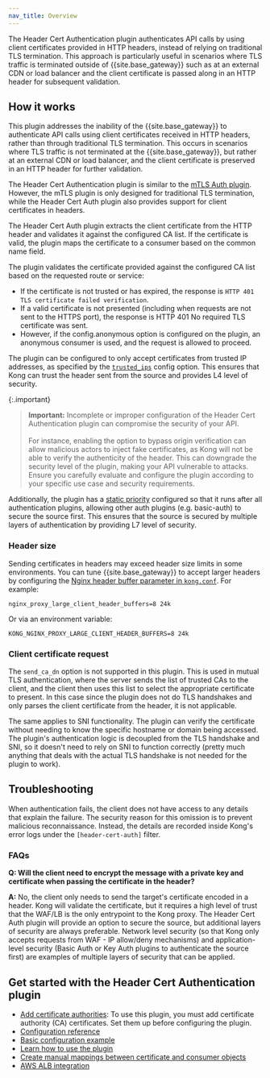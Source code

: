 ```yaml
---
nav_title: Overview
---
```


The Header Cert Authentication plugin authenticates API calls by using client certificates provided in HTTP headers,
instead of relying on traditional TLS termination.
This approach is particularly useful in scenarios where TLS traffic is terminated outside of {{site.base_gateway}} such as at an external CDN or load balancer and the client certificate is passed along in an HTTP header for subsequent validation.

## How it works

This plugin addresses the inability of the {{site.base_gateway}} to authenticate API calls using client certificates received in HTTP headers, rather than through traditional TLS termination. 
This occurs in scenarios where TLS traffic is not terminated at the {{site.base_gateway}}, but rather at an external CDN or load balancer, and the client certificate is preserved in an HTTP header for further validation.

The Header Cert Authentication plugin is similar to the [mTLS Auth plugin](/hub/kong-inc/mtls-auth).
However, the mTLS plugin is only designed for traditional TLS termination, while the Header Cert Auth plugin also provides support for client certificates in headers. 

The Header Cert Auth plugin extracts the client certificate from the HTTP header and validates it against the configured CA list. 
If the certificate is valid, the plugin maps the certificate to a consumer based on the common name field.

The plugin validates the certificate provided against the configured CA list based on the
requested route or service:
* If the certificate is not trusted or has expired, the response is
  `HTTP 401 TLS certificate failed verification`.
* If a valid certificate is not presented (including when requests are not sent to the HTTPS port),
  the response is HTTP 401 No required TLS certificate was sent.
* However, if the config.anonymous option is configured on the plugin,
  an anonymous consumer is used, and the request is allowed to proceed.

The plugin can be configured to only accept certificates from trusted IP addresses, as specified by the [`trusted_ips`](/gateway/{{page.release}}/reference/configuration/#trusted_ips) config option. This ensures that Kong can trust the header sent from the source and provides L4 level of security.

{:.important}
> **Important:** Incomplete or improper configuration of the Header Cert Authentication plugin can compromise the security of your API.
<br><br>
> For instance, enabling the option to bypass origin verification can allow malicious actors to inject fake certificates, as Kong will not be able to verify the authenticity of the header. This can downgrade the security level of the plugin, making your API vulnerable to attacks. Ensure you carefully evaluate and configure the plugin according to your specific use case and security requirements.

Additionally, the plugin has a [static priority](/konnect/reference/plugins/) configured so that it runs after all authentication plugins, allowing other auth plugins (e.g. basic-auth) to secure the source first. This ensures that the source is secured by multiple layers of authentication by providing L7 level of security.

### Header size

Sending certificates in headers may exceed header size limits in some environments. 
You can tune {{site.base_gateway}} to accept larger headers by configuring the [Nginx header buffer parameter in `kong.conf`](/gateway/latest/reference/configuration/#nginx_http_large_client_header_buffers). 
For example:

```
nginx_proxy_large_client_header_buffers=8 24k
```

Or via an environment variable:
```
KONG_NGINX_PROXY_LARGE_CLIENT_HEADER_BUFFERS=8 24k
```

### Client certificate request

The `send_ca_dn` option is not supported in this plugin. This is used in mutual TLS authentication, where the server sends the list of trusted CAs to the client, and the client then uses this list to select the appropriate certificate to present. In this case since the plugin does not do TLS handshakes and only parses the client certificate from the header, it is not applicable.

The same applies to SNI functionality. The plugin can verify the certificate without needing to know the specific hostname or domain being accessed. The plugin's authentication logic is decoupled from the TLS handshake and SNI, so it doesn't need to rely on SNI to function correctly (pretty much anything that deals with the actual TLS handshake is not needed for the plugin to work).

## Troubleshooting

When authentication fails, the client does not have access to any details that explain the failure. The security reason for this omission is to prevent malicious reconnaissance. Instead, the details are recorded inside Kong's error logs under the `[header-cert-auth]` filter.

### FAQs

**Q: Will the client need to encrypt the message with a private key and certificate when passing the certificate in the header?**

**A:** No, the client only needs to send the target's certificate encoded in a header. Kong will validate the certificate, but it requires a high level of trust that the WAF/LB is the only entrypoint to the Kong proxy. The Header Cert Auth plugin will provide an option to secure the source, but additional layers of security are always preferable. Network level security (so that Kong only accepts requests from WAF - IP allow/deny mechanisms) and application-level security (Basic Auth or Key Auth plugins to authenticate the source first) are examples of multiple layers of security that can be applied.

## Get started with the Header Cert Authentication plugin

* [Add certificate authorities](/hub/kong-inc/header-cert-auth/how-to/add-cert-authorities/):
    To use this plugin, you must add certificate authority (CA) certificates.
    Set them up before configuring the plugin.
* [Configuration reference](/hub/kong-inc/header-cert-auth/configuration/)
* [Basic configuration example](/hub/kong-inc/header-cert-auth/how-to/basic-example/)
* [Learn how to use the plugin](/hub/kong-inc/header-cert-auth/how-to/)
* [Create manual mappings between certificate and consumer objects](/hub/kong-inc/header-cert-auth/how-to/manual-mapping-cert-consumers/)
* [AWS ALB integration](/hub/kong-inc/header-cert-auth/how-to/aws-alb-integration/)
